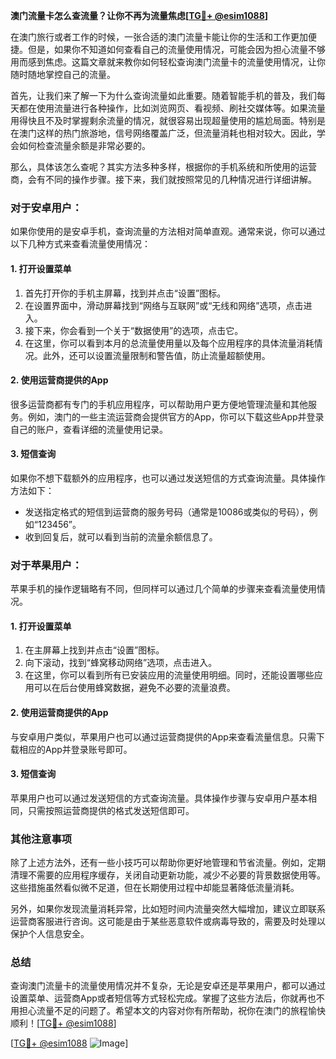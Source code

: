 **澳门流量卡怎么查流量？让你不再为流量焦虑[[TG💪+ @esim1088](https://t.me/s/esim1088)]**

在澳门旅行或者工作的时候，一张合适的澳门流量卡能让你的生活和工作更加便捷。但是，如果你不知道如何查看自己的流量使用情况，可能会因为担心流量不够用而感到焦虑。这篇文章就来教你如何轻松查询澳门流量卡的流量使用情况，让你随时随地掌控自己的流量。

首先，让我们来了解一下为什么查询流量如此重要。随着智能手机的普及，我们每天都在使用流量进行各种操作，比如浏览网页、看视频、刷社交媒体等。如果流量用得快且不及时掌握剩余流量的情况，就很容易出现超量使用的尴尬局面。特别是在澳门这样的热门旅游地，信号网络覆盖广泛，但流量消耗也相对较大。因此，学会如何检查流量余额是非常必要的。

那么，具体该怎么查呢？其实方法多种多样，根据你的手机系统和所使用的运营商，会有不同的操作步骤。接下来，我们就按照常见的几种情况进行详细讲解。

### **对于安卓用户：**
如果你使用的是安卓手机，查询流量的方法相对简单直观。通常来说，你可以通过以下几种方式来查看流量使用情况：

#### **1. 打开设置菜单**
1. 首先打开你的手机主屏幕，找到并点击“设置”图标。
2. 在设置界面中，滑动屏幕找到“网络与互联网”或“无线和网络”选项，点击进入。
3. 接下来，你会看到一个关于“数据使用”的选项，点击它。
4. 在这里，你可以看到本月的总流量使用量以及每个应用程序的具体流量消耗情况。此外，还可以设置流量限制和警告值，防止流量超额使用。

#### **2. 使用运营商提供的App**
很多运营商都有专门的手机应用程序，可以帮助用户更方便地管理流量和其他服务。例如，澳门的一些主流运营商会提供官方的App，你可以下载这些App并登录自己的账户，查看详细的流量使用记录。

#### **3. 短信查询**
如果你不想下载额外的应用程序，也可以通过发送短信的方式查询流量。具体操作方法如下：
- 发送指定格式的短信到运营商的服务号码（通常是10086或类似的号码），例如“123456”。
- 收到回复后，就可以看到当前的流量余额信息了。

### **对于苹果用户：**
苹果手机的操作逻辑略有不同，但同样可以通过几个简单的步骤来查看流量使用情况。

#### **1. 打开设置菜单**
1. 在主屏幕上找到并点击“设置”图标。
2. 向下滚动，找到“蜂窝移动网络”选项，点击进入。
3. 在这里，你可以看到所有已安装应用的流量使用明细。同时，还能设置哪些应用可以在后台使用蜂窝数据，避免不必要的流量浪费。

#### **2. 使用运营商提供的App**
与安卓用户类似，苹果用户也可以通过运营商提供的App来查看流量信息。只需下载相应的App并登录账号即可。

#### **3. 短信查询**
苹果用户也可以通过发送短信的方式查询流量。具体操作步骤与安卓用户基本相同，只需按照运营商提供的格式发送短信即可。

### **其他注意事项**
除了上述方法外，还有一些小技巧可以帮助你更好地管理和节省流量。例如，定期清理不需要的应用程序缓存，关闭自动更新功能，减少不必要的背景数据使用等。这些措施虽然看似微不足道，但在长期使用过程中却能显著降低流量消耗。

另外，如果你发现流量消耗异常，比如短时间内流量突然大幅增加，建议立即联系运营商客服进行咨询。这可能是由于某些恶意软件或病毒导致的，需要及时处理以保护个人信息安全。

### **总结**
查询澳门流量卡的流量使用情况并不复杂，无论是安卓还是苹果用户，都可以通过设置菜单、运营商App或者短信等方式轻松完成。掌握了这些方法后，你就再也不用担心流量不足的问题了。希望本文的内容对你有所帮助，祝你在澳门的旅程愉快顺利！[[TG💪+ @esim1088](https://t.me/s/esim1088)]

[[TG💪+ @esim1088](https://t.me/s/esim1088) ![Image](https://i.postimg.cc/4NQfJmqS/Snipaste-2025-05-13-00-14-12.png)]